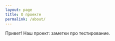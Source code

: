 ```yaml
---
layout: page
title: О проекте
permalink: /about/
---
```


Привет!
Наш проект: заметки про тестирование.
